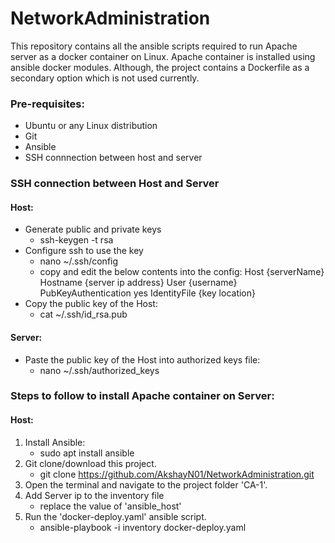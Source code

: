 # NetworkAdministration
This repository contains all the ansible scripts required to run Apache server as a docker container on Linux. Apache container is installed using ansible docker modules. Although, the project contains a Dockerfile as a secondary option which is not used currently.


### Pre-requisites:
- Ubuntu or any Linux distribution
- Git
- Ansible
- SSH connnection between host and server

### SSH connection between Host and Server
#### Host:
- Generate public and private keys
    - ssh-keygen -t rsa
- Configure ssh to use the key
    - nano ~/.ssh/config
    - copy and edit the below contents into the config:
        Host {serverName}
		Hostname {server ip address}
		User {username}
		PubKeyAuthentication yes
		IdentityFile {key location}
- Copy the public key of the Host:
    - cat ~/.ssh/id_rsa.pub

#### Server:
- Paste the public key of the Host into authorized keys file:
    - nano ~/.ssh/authorized_keys

### Steps to follow to install Apache container on Server:
#### Host:
1. Install Ansible:
    - sudo apt install ansible
2. Git clone/download this project.
    - git clone https://github.com/AkshayN01/NetworkAdministration.git
3. Open the terminal and navigate to the project folder 'CA-1'.
4. Add Server ip to the inventory file
    - replace the value of 'ansible_host'
5. Run the 'docker-deploy.yaml' ansible script.
    - ansible-playbook -i inventory docker-deploy.yaml

